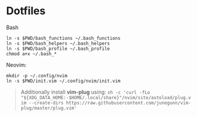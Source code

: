 # Dotfiles

Bash
```
ln -s $PWD/bash_functions ~/.bash_functions
ln -s $PWD/bash_helpers ~/.bash_helpers
ln -s $PWD/bash_profile ~/.bash_profile
chmod a+x ~/.bash_*
```

Neovim:

```
mkdir -p ~/.config/nvim
ln -s $PWD/init.vim ~/.config/nvim/init.vim

```

> Additionally install **vim-plug** using: `
sh -c 'curl -fLo "${XDG_DATA_HOME:-$HOME/.local/share}"/nvim/site/autoload/plug.vim --create-dirs https://raw.githubusercontent.com/junegunn/vim-plug/master/plug.vim'
`
